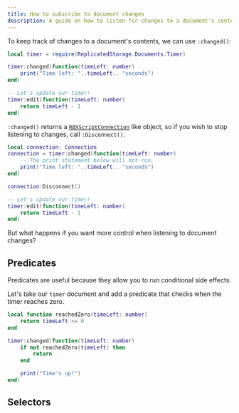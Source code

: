 ```yaml
---
title: How to subscribe to document changes
description: A guide on how to listen for changes to a document's contents in Mara.
---
```


To keep track of changes to a document's contents, we can use `:changed()`:

```lua showLineNumbers
local timer = require(ReplicatedStorage.Documents.Timer)

timer:changed(function(timeLeft: number)
    print("Time left: "..timeLeft.. "seconds")
end)

-- Let's update our timer!
timer:edit(function(timeLeft: number)
    return timeLeft - 1
end)
```

`:changed()` returns a [`RBXScriptConnection`](https://create.roblox.com/docs/reference/engine/datatypes/RBXScriptConnection) like object, so if you wish to stop listening to changes, call `:Disconnect()`.

```lua showLineNumbers
local connection: Connection
connection = timer:changed(function(timeLeft: number)
    -- The print statement below will not run.
    print("Time left: "..timeLeft.. "seconds")
end)

connection:Disconnect()

-- Let's update our timer!
timer:edit(function(timeLeft: number)
    return timeLeft - 1
end)
```

But what happens if you want more control when listening to document changes?

## Predicates

Predicates are useful because they allow you to run conditional side effects.

Let's take our `timer` document and add a predicate that checks when the timer reaches zero.

```lua showLineNumbers
local function reachedZero(timeLeft: number)
    return timeLeft <= 0
end

timer:changed(function(timeLeft: number)
    if not reachedZero(timeLeft) then
        return
    end

    print("Time's up!")
end)
```

## Selectors


